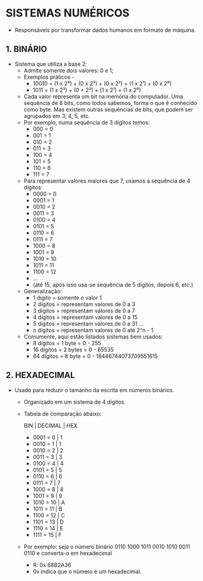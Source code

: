 # SISTEMAS NUMÉRICOS

-   Responsáveis por transformar dados humanos em formato de máquina.

## 1. BINÁRIO

-   Sistema que utiliza a base 2;
    -   Admite somente dois valores: 0 e 1;
    -   Exemplos práticos -
        -   10010 = (1 x 2⁴) + (0 x 2³) + (0 x 2²) + (1 x 2¹) + (0 x 2⁰)
        -   1011 = (1 x 2³) + (0 + 2²) + (1 x 2¹) + (1 x 2⁰)
    -   Cada valor representa um bit na memória do computador. Uma sequência de 8 bits, como todos sabemos, forma o que é conhecido como byte.
        Mas existem outras sequências de bits, que podem ser agrupados em 3, 4, 5, etc.
    -   Por exemplo, numa sequência de 3 dígitos temos:
        -   000 = 0
        -   001 = 1
        -   010 = 2
        -   011 = 3
        -   100 = 4
        -   101 = 5
        -   110 = 6
        -   111 = 7
    -   Para representar valores maiores que 7, usamos a sequência de 4 dígitos:
        -   0000 = 0
        -   0001 = 1
        -   0010 = 2
        -   0011 = 3
        -   0100 = 4
        -   0101 = 5
        -   0110 = 6
        -   0111 = 7
        -   1000 = 8
        -   1001 = 9
        -   1010 = 10
        -   1011 = 11
        -   1100 = 12
        -   ...
        -   (até 15, após isso usa-se sequência de 5 dígitos, depois 6, etc.)
    -   Generalização:
        -   1 dígito = somente o valor 1
        -   2 dígitos = representam valores de 0 a 3
        -   3 dígitos = representam valores de 0 a 7
        -   4 dígitos = representam valores de 0 a 15
        -   5 dígitos = representam valores de 0 a 31
            ...
        -   n dígitos = representam valores de 0 até 2^n - 1.
    -   Comumente, aqui estão listados sistemas bem usados:
        -   8 dígitos = 1 byte = 0 - 255
        -   16 dígitos = 2 bytes = 0 - 65535
        -   64 dígitos = 8 byte = 0 - 18446744073709551615

## 2. HEXADECIMAL

-   Usado para reduzir o tamanho da escrita em números binários.

    -   Organizado em um sistema de 4 dígitos.
    -   Tabela de comparação abaixo:

        BIN | DECIMAL | HEX

        -   0001 = 0 | 1
        -   0010 = 1 | 1
        -   0010 = 2 | 2
        -   0011 = 3 | 3
        -   0100 = 4 | 4
        -   0101 = 5 | 5
        -   0110 = 6 | 6
        -   0111 = 7 | 7
        -   1000 = 8 | 8
        -   1001 = 9 | 9
        -   1010 = 10 | A
        -   1011 = 11 | B
        -   1100 = 12 | C
        -   1101 = 13 | D
        -   1110 = 14 | E
        -   1111 = 15 | F

    -   Por exemplo: seja o número binário 0110 1000 1011 0010 1010 0011 0110 e converta-o em hexadecimal
        -   R: 0x 68B2A36
        -   0x indica que o número é um hexadecimal.
